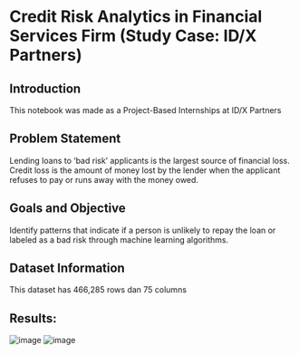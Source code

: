 # Credit Risk Analytics in Financial Services Firm (Study Case: ID/X Partners)

## **Introduction**
This notebook was made as a Project-Based Internships at ID/X Partners 
 
## **Problem Statement**
Lending loans to ‘bad risk’ applicants is the largest source of financial loss. Credit loss is the amount of money lost by the lender when the applicant refuses to pay or runs away with the money owed.
 
## Goals and Objective
Identify patterns that indicate if a person is unlikely to repay the loan or labeled as a bad risk through machine learning algorithms.

## Dataset Information
This dataset has 466,285 rows dan 75 columns

## Results:
![image](https://user-images.githubusercontent.com/117376321/210181090-e7c8f53c-b380-40e9-8462-732344514448.png)
![image](https://user-images.githubusercontent.com/117376321/210182146-0cd0d0b2-90c4-4fe3-9578-13bde9a5d4fa.png)
